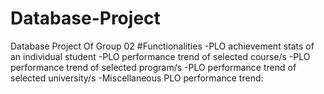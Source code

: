 # Database-Project
Database Project Of Group 02
#Functionalities
-PLO achievement stats of an individual student
-PLO performance trend of selected course/s
-PLO performance trend of selected program/s
-PLO performance trend of selected university/s
-Miscellaneous PLO performance trend:

